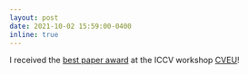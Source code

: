 ```yaml
---
layout: post
date: 2021-10-02 15:59:00-0400
inline: true
---
```


I received the <a href="https://twitter.com/cveu_workshop/status/1450081213633515530?s=20">best paper award<a> at the ICCV workshop <a href="https://cveu.github.io">CVEU<a>!
<!--AI for Creative Video Editing and Understanding -->
